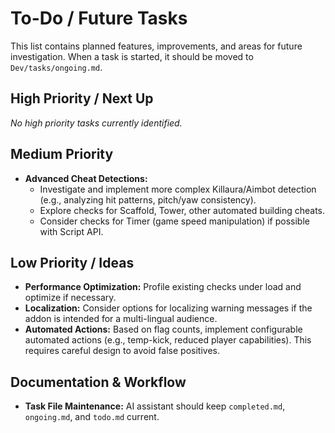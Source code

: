 # To-Do / Future Tasks

This list contains planned features, improvements, and areas for future investigation. When a task is started, it should be moved to `Dev/tasks/ongoing.md`.

## High Priority / Next Up
*No high priority tasks currently identified.*

## Medium Priority
*   **Advanced Cheat Detections:**
    *   Investigate and implement more complex Killaura/Aimbot detection (e.g., analyzing hit patterns, pitch/yaw consistency).
    *   Explore checks for Scaffold, Tower, other automated building cheats.
    *   Consider checks for Timer (game speed manipulation) if possible with Script API.

## Low Priority / Ideas
*   **Performance Optimization:** Profile existing checks under load and optimize if necessary.
*   **Localization:** Consider options for localizing warning messages if the addon is intended for a multi-lingual audience.
*   **Automated Actions:** Based on flag counts, implement configurable automated actions (e.g., temp-kick, reduced player capabilities). This requires careful design to avoid false positives.

## Documentation & Workflow
*   **Task File Maintenance:** AI assistant should keep `completed.md`, `ongoing.md`, and `todo.md` current.
